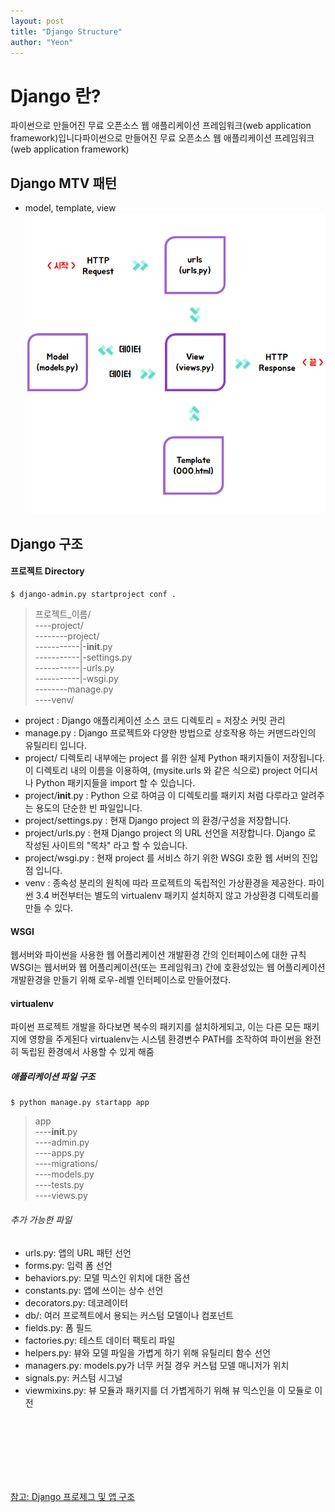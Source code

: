 ```yaml
---
layout: post
title: "Django Structure"
author: "Yeon"
---
```


# Django 란?
파이썬으로 만들어진 무료 오픈소스 웹 애플리케이션 프레임워크(web application framework)입니다파이썬으로 만들어진 무료 오픈소스 웹 애플리케이션 프레임워크(web application framework)
## Django MTV 패턴
- model, template, view
![MTV 패턴](../image/mtv_pattern.png)

## Django 구조
#### 프로젝트 Directory
~~~
$ django-admin.py startproject conf .
~~~

> 프로젝트_이름/ <br>
----project/ <br>
--------project/ <br>
-----------|-__init__.py <br>
-----------|-settings.py <br>
-----------|-urls.py <br>
-----------|-wsgi.py <br>
--------manage.py <br>
----venv/

- project : Django 애플리케이션 소스 코드 디렉토리 = 저장소 커밋 관리
- manage.py : Django 프로젝트와 다양한 방법으로 상호작용 하는 커맨드라인의 유틸리티 입니다.
- project/ 디렉토리 내부에는 project 를 위한 실제 Python 패키지들이 저장됩니다. 이 디렉토리 내의 이름을 이용하여, (mysite.urls 와 같은 식으로) project 어디서나 Python 패키지들을 import 할 수 있습니다.
- project/__init__.py : Python 으로 하여금 이 디렉토리를 패키지 처럼 다루라고 알려주는 용도의 단순한 빈 파일입니다.
- project/settings.py : 현재 Django project 의 환경/구성을 저장합니다.
- project/urls.py : 현재 Django project 의 URL 선언을 저장합니다. Django 로 작성된 사이트의 "목차" 라고 할 수 있습니다.
- project/wsgi.py : 현재 project 를 서비스 하기 위한 WSGI 호환 웹 서버의 진입점 입니다.
- venv : 종속성 분리의 원칙에 따라 프로젝트의 독립적인 가상환경을 제공한다. 파이썬 3.4 버전부터는 별도의 virtualenv 패키지 설치하지 않고 가상환경 디렉토리를 만들 수 있다.

#### WSGI
웹서버와 파이썬을 사용한 웹 어플리케이션 개발환경 간의 인터페이스에 대한 규칙
WSGI는 웹서버와 웹 어플리케이션(또는 프레임워크) 간에 호환성있는 웹 어플리케이션 개발환경을 만들기 위해 로우-레벨 인터페이스로 만들어졌다.

#### virtualenv
파이썬 프로젝트 개발을 하다보면 복수의 패키지를 설치하게되고, 이는 다른 모든 패키지에 영향을 주게된다
virtualenv는 시스템 환경변수 PATH를 조작하여 파이썬을 완전히 독립된 환경에서 사용할 수 있게 해줌

##### 애플리케이션 파일 구조
~~~
$ python manage.py startapp app
~~~
> app <br>
----__init__.py <br>
----admin.py <br>
----apps.py <br>
----migrations/ <br>
----models.py <br>
----tests.py <br>
----views.py <br>

###### 추가 가능한 파일
- urls.py: 앱의 URL 패턴 선언 <br>
- forms.py: 입력 폼 선언 <br>
- behaviors.py: 모델 믹스인 위치에 대한 옵션 <br>
- constants.py: 앱에 쓰이는 상수 선언 <br>
- decorators.py: 데코레이터 <br>
- db/: 여러 프로젝트에서 용되는 커스텀 모델이나 컴포넌트 <br>
- fields.py: 폼 필드 <br>
- factories.py: 테스트 데이터 팩토리 파일 <br>
- helpers.py: 뷰와 모델 파일을 가볍게 하기 위해 유틸리티 함수 선언 <br>
- managers.py: models.py가 너무 커질 경우 커스텀 모델 매니저가 위치 <br>
- signals.py: 커스텀 시그널 <br>
- viewmixins.py: 뷰 모듈과 패키지를 더 가볍게하기 위해 뷰 믹스인을 이 모듈로 이전 <br>

<br><br><br><br><br><br>

[참고: Django 프로제그 및 앱 구조](https://wikidocs.net/6609)